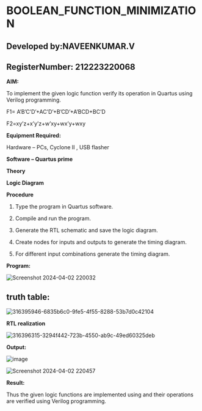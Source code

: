 # BOOLEAN_FUNCTION_MINIMIZATION
## Developed by:NAVEENKUMAR.V
## RegisterNumber: 212223220068
**AIM:**

To implement the given logic function verify its operation in Quartus using Verilog programming.

F1= A’B’C’D’+AC’D’+B’CD’+A’BCD+BC’D 

F2=xy’z+x’y’z+w’xy+wx’y+wxy

**Equipment Required:**

Hardware – PCs, Cyclone II , USB flasher

**Software – Quartus prime**

**Theory**

**Logic Diagram**

**Procedure**

1.	Type the program in Quartus software.

2.	Compile and run the program.

3.	Generate the RTL schematic and save the logic diagram.

4.	Create nodes for inputs and outputs to generate the timing diagram.

5.	For different input combinations generate the timing diagram.


**Program:**


![Screenshot 2024-04-02 220032](https://github.com/NaveenKumarV2005/BOOLEAN_FUNCTION_MINIMIZATION/assets/151476286/0755ca0a-496f-4db9-b60b-aed54af4c320)



## truth table:






![316395946-6835b6c0-9fe5-4f55-8288-53b7d0c42104](https://github.com/NaveenKumarV2005/BOOLEAN_FUNCTION_MINIMIZATION/assets/151476286/ea7a10f2-719e-4ca9-8115-410fe9eab135)







**RTL realization**


![316396315-3294f442-723b-4550-ab9c-49ed60325deb](https://github.com/NaveenKumarV2005/BOOLEAN_FUNCTION_MINIMIZATION/assets/151476286/574b342b-345b-472e-be6f-60bb32263810)






**Output:**

![image](https://github.com/NaveenKumarV2005/BOOLEAN_FUNCTION_MINIMIZATION/assets/151476286/95ac0426-1392-495b-9535-7101b025e7e6)





![Screenshot 2024-04-02 220457](https://github.com/NaveenKumarV2005/BOOLEAN_FUNCTION_MINIMIZATION/assets/151476286/024905e9-ea3b-4528-b6a7-0b84b403a5ac)






**Result:**

Thus the given logic functions are implemented using and their operations are verified using Verilog programming.

